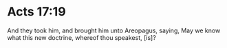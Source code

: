 # Acts 17:19

And they took him, and brought him unto Areopagus, saying, May we know what this new doctrine, whereof thou speakest, [is]?
